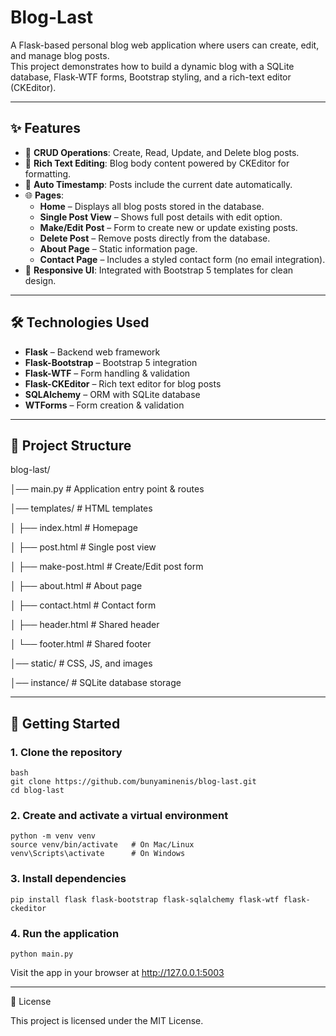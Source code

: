 # Blog-Last

A Flask-based personal blog web application where users can create, edit, and manage blog posts.  
This project demonstrates how to build a dynamic blog with a SQLite database, Flask-WTF forms, Bootstrap styling, and a rich-text editor (CKEditor).

---

## ✨ Features

- 📝 **CRUD Operations**: Create, Read, Update, and Delete blog posts.
- 🎨 **Rich Text Editing**: Blog body content powered by CKEditor for formatting.
- 📅 **Auto Timestamp**: Posts include the current date automatically.
- 🌐 **Pages**:
  - **Home** – Displays all blog posts stored in the database.
  - **Single Post View** – Shows full post details with edit option.
  - **Make/Edit Post** – Form to create new or update existing posts.
  - **Delete Post** – Remove posts directly from the database.
  - **About Page** – Static information page.
  - **Contact Page** – Includes a styled contact form (no email integration).
- 💅 **Responsive UI**: Integrated with Bootstrap 5 templates for clean design.

---

## 🛠️ Technologies Used

- **Flask** – Backend web framework
- **Flask-Bootstrap** – Bootstrap 5 integration
- **Flask-WTF** – Form handling & validation
- **Flask-CKEditor** – Rich text editor for blog posts
- **SQLAlchemy** – ORM with SQLite database
- **WTForms** – Form creation & validation

---

## 📂 Project Structure

blog-last/

│── main.py # Application entry point & routes

│── templates/ # HTML templates

│ ├── index.html # Homepage

│ ├── post.html # Single post view

│ ├── make-post.html # Create/Edit post form

│ ├── about.html # About page

│ ├── contact.html # Contact form

│ ├── header.html # Shared header

│ └── footer.html # Shared footer

│── static/ # CSS, JS, and images

│── instance/ # SQLite database storage

---

## 🚀 Getting Started

### 1. Clone the repository
    bash
    git clone https://github.com/bunyaminenis/blog-last.git
    cd blog-last
    
### 2. Create and activate a virtual environment

    python -m venv venv
    source venv/bin/activate   # On Mac/Linux
    venv\Scripts\activate      # On Windows

### 3. Install dependencies

    pip install flask flask-bootstrap flask-sqlalchemy flask-wtf flask-ckeditor

### 4. Run the application

    python main.py

Visit the app in your browser at http://127.0.0.1:5003

---


📜 License

This project is licensed under the MIT License.
  
